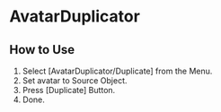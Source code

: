 # AvatarDuplicator

## How to Use

1. Select [AvatarDuplicator/Duplicate] from the Menu.
2. Set avatar to Source Object.
3. Press [Duplicate] Button.
4. Done.
